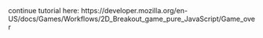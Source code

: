 <div>continue tutorial here: https://developer.mozilla.org/en-US/docs/Games/Workflows/2D_Breakout_game_pure_JavaScript/Game_over</div>